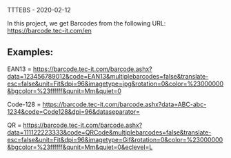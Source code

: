 TTTEBS - 2020-02-12

In this project, we get Barcodes from the following URL:
https://barcode.tec-it.com/en


Examples:
----------
EAN13    = https://barcode.tec-it.com/barcode.ashx?data=123456789012&code=EAN13&multiplebarcodes=false&translate-esc=false&unit=Fit&dpi=96&imagetype=jpg&rotation=0&color=%23000000&bgcolor=%23ffffff&qunit=Mm&quiet=0

Code-128 = https://barcode.tec-it.com/barcode.ashx?data=ABC-abc-1234&code=Code128&dpi=96&dataseparator=

QR       = https://barcode.tec-it.com/barcode.ashx?data=111122223333&code=QRCode&multiplebarcodes=false&translate-esc=false&unit=Fit&dpi=96&imagetype=Gif&rotation=0&color=%23000000&bgcolor=%23ffffff&qunit=Mm&quiet=0&eclevel=L